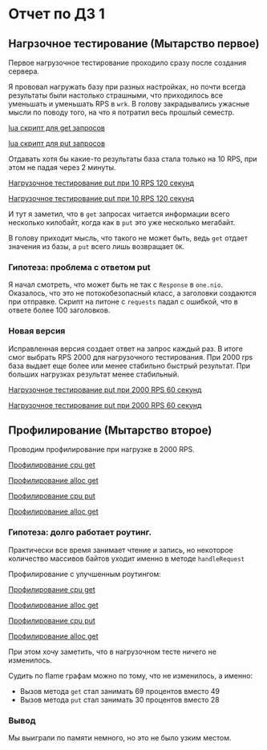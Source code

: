 # Отчет по ДЗ 1

## Нагрзочное тестирование (Мытарство первое)

Первое нагрузочное тестирование проходило сразу после создания сервера.

Я прововал нагружать базу при разных настройках, но почти всегда результаты были настолько страшными,
что приходилось все уменьшать и уменьшать RPS в `wrk`. В голову закрадывались ужасные мысли по поводу того, на что я потратил весь прошлый семестр.

[lua скрипт для get запросов](../lua/get_sequence.lua)

[lua скрипт для put запросов](../lua/put_sequence.lua)

Отдавать хотя бы какие-то результаты база стала только на 10 RPS, при этом не падая через 2 минуты.

[Нагрузочное тестирование put при 10 RPS 120 секунд](wrk_put1.txt)

[Нагрузочное тестирование put при 10 RPS 120 секунд](wrk_get1.txt)

И тут я заметил, что в `get` запросах читается информации всего несколько килобайт, когда как в `put` это уже несколько мегабайт.

В голову приходит мысль, что такого не может быть, ведь `get` отдает значения из базы, а `put` всего лишь возвращает `OK`.

### Гипотеза: проблема с ответом put

Я начал смотреть, что может быть не так с `Response` в `one.nio`. Оказалось, что это не потокобезопасный класс,
а заголовки создаются при отправке. Скрипт на питоне с `requests` падал с ошибкой, что в ответе более 100 заголовков. 

### Новая версия

Исправленная версия создает ответ на запрос каждый раз. В итоге смог выбрать RPS 2000 для нагрузочного тестирования.
При 2000 rps база выдает еще более или менее стабильно быстрый результат. При больших нагрузках результат менее стабильный.



[Нагрузочное тестирование put при 2000 RPS 60 секунд](wrk_put2.txt)

[Нагрузочное тестирование put при 2000 RPS 60 секунд](wrk_get2.txt)

## Профилирование (Мытарство второе)

Проводим профилирование при нагрузке в 2000 RPS.

[Профилирование cpu get](profile_get_cpu1.html)

[Профилирование alloc get](profile_get_alloc1.html)

[Профилирование cpu put](profile_put_cpu1.html)

[Профилирование alloc get](profile_put_alloc1.html)


### Гипотеза: долго работает роутинг.

Практически все время занимает чтение и запись, 
но некоторое количество массивов байтов уходит именно в методе `handleRequest`

Профилирование с улучшенным роутингом:

[Профилирование cpu get](profile_get_cpu2.html)

[Профилирование alloc get](profile_get_alloc2.html)

[Профилирование cpu put](profile_put_cpu2.html)

[Профилирование alloc get](profile_put_alloc2.html)

При этом хочу заметить, что в нагрузочном тесте ничего не изменилось.

Судить по flame графам можно по тому, что не изменилось, а именно:

- Вызов метода `get` стал занимать 69 процентов вместо 49
- Вызов метода `put` стал занимать 30 процентов вместо 28

### Вывод

Мы выиграли по памяти немного, но это не было узким местом.



